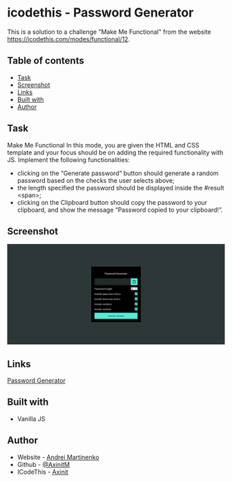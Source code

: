 # icodethis - Password Generator

This is a solution to a challenge "Make Me Functional" from the website <https://icodethis.com/modes/functional/12>.

## Table of contents
- [Task](#task)
- [Screenshot](#screenshot)
- [Links](#links)
- [Built with](#built-with)
- [Author](#author)

## Task

Make Me Functional
In this mode, you are given the HTML and CSS template and your focus should be on adding the required functionality with JS.
Implement the following functionalities: 
- clicking on the “Generate password” button should generate a random password based on the checks the user selects above; 
- the length specified the password should be displayed inside the #result &lt;span&gt;;
- clicking on the Clipboard button should copy the password to your clipboard, and show the message “Password copied to your clipboard!”.

## Screenshot

![](screenshot.png)

## Links

[Password Generator](https://your-solution-url.com)

## Built with

- Vanilla JS

## Author

- Website - [Andrei Martinenko](https://www.frontender.biz)
- Github - [@AxinitM](https://github.com/AxinitM)
- ICodeThis - [Axinit](https://icodethis.com/Axinit)
